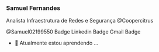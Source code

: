 ### Samuel Fernandes

<!--
**saamuelfo/saamuelfo** is a ✨ _special_ ✨ repository because its `README.md` (this file) appears on your GitHub profile.

Here are some ideas to get you started:

- 🔭 I’m currently working on ...
- 🌱 I’m currently learning ...
- 👯 I’m looking to collaborate on ...
- 🤔 I’m looking for help with ...
- 💬 Ask me about ...
- 📫 How to reach me: ...
- 😄 Pronouns: ...
- ⚡ Fun fact: ...
-->

Analista Infraestrutura de Redes e Segurança @Coopercitrus

@Samuel02199550 Badge Linkedin Badge Gmail Badge
- 🌱 Atualmente estou aprendendo ...
